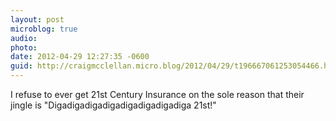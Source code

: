 ```yaml
---
layout: post
microblog: true
audio: 
photo: 
date: 2012-04-29 12:27:35 -0600
guid: http://craigmcclellan.micro.blog/2012/04/29/t196667061253054466.html
---
```

I refuse to ever get 21st Century Insurance on the sole reason that their jingle is "Digadigadigadigadigadigadigadiga 21st!"
